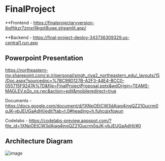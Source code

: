 # FinalProject


**Frontend - https://finalprojectarvversion-jbsfhkzr7zmxr9kgot8uwe.streamlit.app/

**Backend - https://final-project-deploy-343736309329.us-central1.run.app

## Powerpoint Presentation
https://northeastern-my.sharepoint.com/:p:/r/personal/singh_riya2_northeastern_edu/_layouts/15/Doc.aspx?sourcedoc=%7BC99D127B-A2F3-44E4-BCC0-055715F9247A%7D&file=FinalProjectProposal.pptx&wdOrigin=TEAMS-MAGLEV.p2p_ns.rwc&action=edit&mobileredirect=true

Documents - https://docs.google.com/document/d/1XNpOEtCW3dAiag4ingQZ21Gucrm0qJK-vbJEUGaAdHI/edit?tab=t.0#heading=h.fuhcqjxfqwun

Codelabs - https://codelabs-preview.appspot.com/?file_id=1XNpOEtCW3dAiag4ingQZ21Gucrm0qJK-vbJEUGaAdHI/#0

## Architecture Diagram

![image](https://github.com/user-attachments/assets/5b6ad1f7-0718-4c11-b21b-b234bc05d446)



